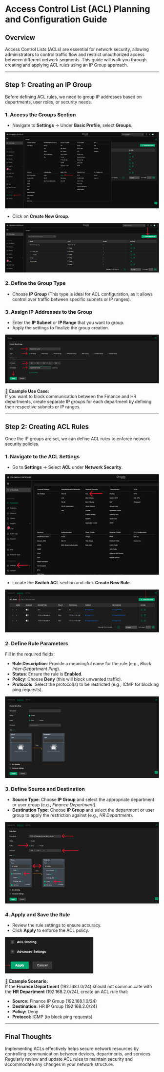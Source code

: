 # **Access Control List (ACL) Planning and Configuration Guide**  

## **Overview**  
Access Control Lists (ACLs) are essential for network security, allowing administrators to control traffic flow and restrict unauthorized access between different network segments. This guide will walk you through creating and applying ACL rules using an IP Group approach.

---

## **Step 1: Creating an IP Group**  

Before defining ACL rules, we need to group IP addresses based on departments, user roles, or security needs.  

### **1. Access the Groups Section**  
- Navigate to **Settings** → Under **Basic Profile**, select **Groups**.  

![Alt text](images/Setting-group.png)

- Click on **Create New Group**. 

![Alt text](images/Group-dashb.png)

### **2. Define the Group Type**  
- Choose **IP Group** (This type is ideal for ACL configuration, as it allows control over traffic between specific subnets or IP ranges).  

### **3. Assign IP Addresses to the Group**  
- Enter the **IP Subnet** or **IP Range** that you want to group.  
- Apply the settings to finalize the group creation.  

![Alt text](images/group-Fill-apply.png)

📌 **Example Use Case:**  
If you want to block communication between the Finance and HR departments, create separate IP groups for each department by defining their respective subnets or IP ranges.

---

## **Step 2: Creating ACL Rules**  

Once the IP groups are set, we can define ACL rules to enforce network security policies.  

### **1. Navigate to the ACL Settings**  
- Go to **Settings** → Select **ACL** under **Network Security**.  

![Alt text](images/Setting-ACL.png)

- Locate the **Switch ACL** section and click **Create New Rule**.  

![Alt text](images/Switch-ACL.png)

### **2. Define Rule Parameters**  
Fill in the required fields:  

- **Rule Description**: Provide a meaningful name for the rule (e.g., *Block Inter-Department Ping*).  
- **Status**: Ensure the rule is **Enabled**.  
- **Policy**: Choose **Deny** (this will block unwanted traffic).  
- **Protocols**: Select the protocol(s) to be restricted (e.g., ICMP for blocking ping requests).  

![Alt text](images/Create-ACL.png)

### **3. Define Source and Destination**  
- **Source Type**: Choose **IP Group** and select the appropriate department or user group (e.g., *Finance Department*).  
- **Destination Type**: Choose **IP Group** and select the department or user group to apply the restriction against (e.g., *HR Department*).  

![Alt text](images/ACL-Data.png)

### **4. Apply and Save the Rule**  
- Review the rule settings to ensure accuracy.  
- Click **Apply** to enforce the ACL policy.  

![Alt text](images/Apply.png)

📌 **Example Scenario:**  
If the **Finance Department** (192.168.1.0/24) should not communicate with the **HR Department** (192.168.2.0/24), create an ACL rule that:  
- **Source:** Finance IP Group (192.168.1.0/24)  
- **Destination:** HR IP Group (192.168.2.0/24)  
- **Policy:** Deny  
- **Protocol:** ICMP (to block ping requests)  

---

## **Final Thoughts**  
Implementing ACLs effectively helps secure network resources by controlling communication between devices, departments, and services. Regularly review and update ACL rules to maintain security and accommodate any changes in your network structure.  



